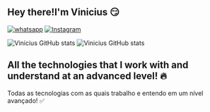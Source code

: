## Hey there!I'm Vinicius 😏

[![whatsapp](https://img.shields.io/badge/WhatsApp-25D366?style=for-the-badge&logo=whatsapp&logoColor=white)](https://wa.me/5548991879537?text=Ol%C3%A1%21) [![Instagram](https://img.shields.io/badge/Instagram-E4405F?style=for-the-badge&logo=instagram&logoColor=white)](https://instagram.com/sujeitoprogramador)


![Vinicius GitHub stats](https://github-readme-stats.vercel.app/api?username=Viniciuxbento&show_icons=true&theme=dracula&count_private=true)
![Vinicius GitHub stats](https://github-readme-stats.vercel.app/api/top-langs/?username=Viniciuxbento&theme=dracula)


## All the technologies that I work with and understand at an advanced level! 🔥<br>
Todas as tecnologias com as quais trabalho e entendo em um nível avançado! ✅<br>


</div><br/>




